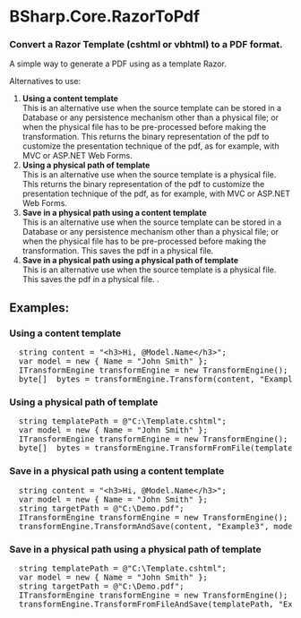 <h1>BSharp.Core.RazorToPdf</h1>
<h3>Convert a Razor Template (cshtml or vbhtml) to a PDF format.</h3>
<p>A simple way to generate a PDF using as a template Razor.</p>
<p>Alternatives to use:</p>
<ol>
  <li>
    <b>Using a content template</b><br/>
    This is an alternative use when the source template can be stored in a Database or any persistence mechanism other than a physical file; or when the physical file has to be pre-processed before making the transformation. This returns the binary representation of the pdf to customize the presentation technique of the pdf, as for example, with MVC or ASP.NET Web Forms. 
  </li>
  <li>
    <b>Using a physical path of template</b><br/>
    This is an alternative use when the source template is a physical file. This returns the binary representation of the pdf to customize the presentation technique of the pdf, as for example, with MVC or ASP.NET Web Forms.
  </li>
  <li>
    <b>Save in a physical path using a content template</b><br/>
    This is an alternative use when the source template can be stored in a Database or any persistence mechanism other than a physical file; or when the physical file has to be pre-processed before making the transformation. This saves the pdf in a physical file. 
  </li>
  <li>
    <b>Save in a physical path using a physical path of template</b><br/>
    This is an alternative use when the source template is a physical file. This saves the pdf in a physical file. .
  </li>
</ol>
<h2>Examples:</h2>
<h3>Using a content template</h3>
<pre>
  string content = "&lt;h3&gt;Hi, @Model.Name&lt;/h3&gt";
  var model = new { Name = "John Smith" };
  ITransformEngine transformEngine = new TransformEngine();
  byte[]  bytes = transformEngine.Transform(content, "Example1", model);
</pre>
<h3>Using a physical path of template</h3>
<pre>
  string templatePath = @"C:\Template.cshtml";
  var model = new { Name = "John Smith" };
  ITransformEngine transformEngine = new TransformEngine();
  byte[]  bytes = transformEngine.TransformFromFile(templatePath, "Example2", model);
</pre>
<h3>Save in a physical path using a content template</h3>
<pre>
  string content = "&lt;h3&gt;Hi, @Model.Name&lt;/h3&gt";
  var model = new { Name = "John Smith" };
  string targetPath = @"C:\Demo.pdf";
  ITransformEngine transformEngine = new TransformEngine();
  transformEngine.TransformAndSave(content, "Example3", model, targetPath);
</pre>
<h3>Save in a physical path using a physical path of template</h3>
<pre>
  string templatePath = @"C:\Template.cshtml";
  var model = new { Name = "John Smith" };
  string targetPath = @"C:\Demo.pdf";
  ITransformEngine transformEngine = new TransformEngine();
  transformEngine.TransformFromFileAndSave(templatePath, "Example4", model, targetPath);
</pre>
